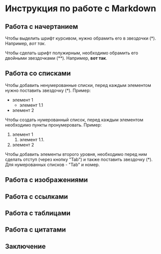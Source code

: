 # Инструкция по работе с Markdown

## Работа с начертанием
Чтобы выделить шрифт курсивом, нужно обрамить его в звездочки (*). Например, *вот так*.

Чтобы сделать шрифт полужирным, необходимо обрамить его двойными звездочками (**). Например, **вот так**.

## Работа со списками
Чтобы добавить ненумерованные списки, перед каждым элементом нужно поставить звездочку (*).
Пример:
* элемент 1
    * элемент 1.1
* элемент 2

Чтобы создать нумерованный список, перед каждым элементом необходимо пункты пронумеровать.
Пример:
1. элемент 1
    1. элемент 1.1.
2. элемент 2

Чтобы добавить элементы второго уровня, необходимо перед ним сделать отступ (через кнопку "Tab") и также поставить звездочку (*). Для нумерованных списков - "Tab" и номер.

## Работа с изображениями

## Работа с ссылками

## Работа с таблицами

## Работа с цитатами

## Заключение